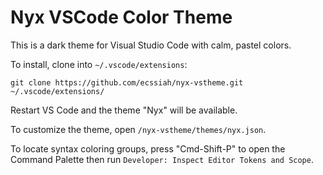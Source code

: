 # Nyx VSCode Color Theme

This is a dark theme for Visual Studio Code with calm, pastel colors.

To install, clone into ```~/.vscode/extensions```:

```
git clone https://github.com/ecssiah/nyx-vstheme.git ~/.vscode/extensions/
```

Restart VS Code and the theme "Nyx" will be available. 

To customize the theme, open ```/nyx-vstheme/themes/nyx.json```. 

To locate syntax coloring groups, press "Cmd-Shift-P" to open the Command Palette then run ```Developer: Inspect Editor Tokens and Scope```.
